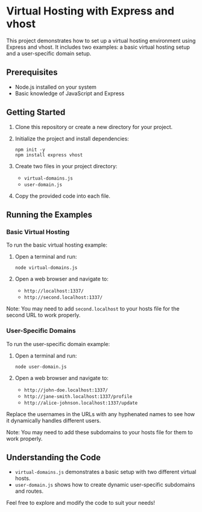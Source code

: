 # Virtual Hosting with Express and vhost

This project demonstrates how to set up a virtual hosting environment using Express and vhost. It includes two examples: a basic virtual hosting setup and a user-specific domain setup.

## Prerequisites

- Node.js installed on your system
- Basic knowledge of JavaScript and Express

## Getting Started

1. Clone this repository or create a new directory for your project.

2. Initialize the project and install dependencies:
   ```
   npm init -y
   npm install express vhost
   ```

3. Create two files in your project directory:
   - `virtual-domains.js`
   - `user-domain.js`

4. Copy the provided code into each file.

## Running the Examples

### Basic Virtual Hosting

To run the basic virtual hosting example:

1. Open a terminal and run:
   ```
   node virtual-domains.js
   ```

2. Open a web browser and navigate to:
   - `http://localhost:1337/`
   - `http://second.localhost:1337/`

Note: You may need to add `second.localhost` to your hosts file for the second URL to work properly.

### User-Specific Domains

To run the user-specific domain example:

1. Open a terminal and run:
   ```
   node user-domain.js
   ```

2. Open a web browser and navigate to:
   - `http://john-doe.localhost:1337/`
   - `http://jane-smith.localhost:1337/profile`
   - `http://alice-johnson.localhost:1337/update`

Replace the usernames in the URLs with any hyphenated names to see how it dynamically handles different users.

Note: You may need to add these subdomains to your hosts file for them to work properly.

## Understanding the Code

- `virtual-domains.js` demonstrates a basic setup with two different virtual hosts.
- `user-domain.js` shows how to create dynamic user-specific subdomains and routes.

Feel free to explore and modify the code to suit your needs!
